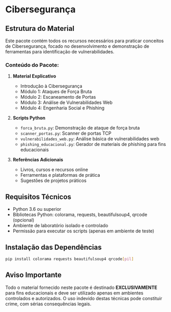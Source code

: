 # Cibersegurança

## Estrutura do Material

Este pacote contém todos os recursos necessários para praticar conceitos de Cibersegurança, focado no desenvolvimento e demonstração de ferramentas para identificação de vulnerabilidades.

### Conteúdo do Pacote:

1. **Material Explicativo**
   - Introdução à Cibersegurança
   - Módulo 1: Ataques de Força Bruta
   - Módulo 2: Escaneamento de Portas
   - Módulo 3: Análise de Vulnerabilidades Web
   - Módulo 4: Engenharia Social e Phishing

2. **Scripts Python**
   - `forca_bruta.py`: Demonstração de ataque de força bruta
   - `scanner_portas.py`: Scanner de portas TCP
   - `vulnerabilidades_web.py`: Análise básica de vulnerabilidades web
   - `phishing_educacional.py`: Gerador de materiais de phishing para fins educacionais

3. **Referências Adicionais**
   - Livros, cursos e recursos online
   - Ferramentas e plataformas de prática
   - Sugestões de projetos práticos

## Requisitos Técnicos

- Python 3.6 ou superior
- Bibliotecas Python: colorama, requests, beautifulsoup4, qrcode (opcional)
- Ambiente de laboratório isolado e controlado
- Permissão para executar os scripts (apenas em ambiente de teste)

## Instalação das Dependências

```bash
pip install colorama requests beautifulsoup4 qrcode[pil]
```

## Aviso Importante

Todo o material fornecido neste pacote é destinado **EXCLUSIVAMENTE** para fins educacionais e deve ser utilizado apenas em ambientes controlados e autorizados. O uso indevido destas técnicas pode constituir crime, com sérias consequências legais.
